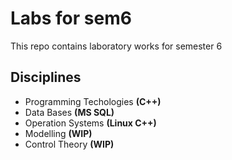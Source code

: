 # Labs for sem6 #

This repo contains laboratory works for semester 6

## Disciplines ##
* Programming Techologies **(C++)**
* Data Bases **(MS SQL)**
* Operation Systems **(Linux C++)**
* Modelling **(WIP)**
* Control Theory **(WIP)**
